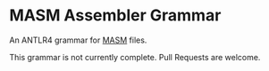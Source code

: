 # MASM Assembler Grammar

An ANTLR4 grammar for [MASM](https://en.wikipedia.org/wiki/Microsoft_Macro_Assembler) files.  

This grammar is not currently complete.  Pull Requests are welcome.


